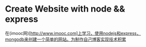 # Create Website with node && express
在(imooc网)[http://www.imooc.com]上学习，使用nodejs和express，mongodb来创建一个简单的网站。为制作自己博客实现技术积累
